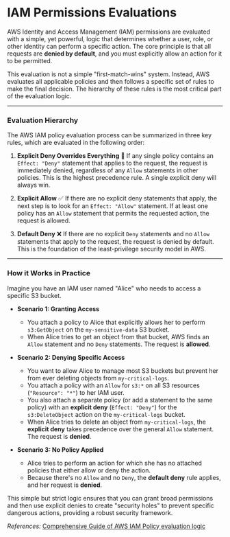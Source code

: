 # IAM Permissions Evaluations

AWS Identity and Access Management (IAM) permissions are evaluated with a simple, yet powerful, logic that determines whether a user, role, or other identity can perform a specific action. The core principle is that all requests are **denied by default**, and you must explicitly allow an action for it to be permitted.

This evaluation is not a simple "first-match-wins" system. Instead, AWS evaluates all applicable policies and then follows a specific set of rules to make the final decision. The hierarchy of these rules is the most critical part of the evaluation logic.

---

### Evaluation Hierarchy 

The AWS IAM policy evaluation process can be summarized in three key rules, which are evaluated in the following order:

1.  **Explicit Deny Overrides Everything** 🚫
    If any single policy contains an `Effect: "Deny"` statement that applies to the request, the request is immediately denied, regardless of any `Allow` statements in other policies. This is the highest precedence rule. A single explicit deny will always win.

2.  **Explicit Allow** ✅
    If there are no explicit deny statements that apply, the next step is to look for an `Effect: "Allow"` statement. If at least one policy has an `Allow` statement that permits the requested action, the request is allowed.

3.  **Default Deny** ❌
    If there are no explicit `Deny` statements and no `Allow` statements that apply to the request, the request is denied by default. This is the foundation of the least-privilege security model in AWS.



---

### How it Works in Practice

Imagine you have an IAM user named "Alice" who needs to access a specific S3 bucket.

* **Scenario 1: Granting Access**
    * You attach a policy to Alice that explicitly allows her to perform `s3:GetObject` on the `my-sensitive-data` S3 bucket.
    * When Alice tries to get an object from that bucket, AWS finds an `Allow` statement and no `Deny` statements. The request is **allowed**.

* **Scenario 2: Denying Specific Access**
    * You want to allow Alice to manage most S3 buckets but prevent her from ever deleting objects from `my-critical-logs`.
    * You attach a policy with an `Allow` for `s3:*` on all S3 resources (`"Resource": "*"`) to her IAM user.
    * You also attach a separate policy (or add a statement to the same policy) with an **explicit deny** (`Effect: "Deny"`) for the `s3:DeleteObject` action on the `my-critical-logs` bucket.
    * When Alice tries to delete an object from `my-critical-logs`, the **explicit deny** takes precedence over the general `Allow` statement. The request is **denied**.

* **Scenario 3: No Policy Applied**
    * Alice tries to perform an action for which she has no attached policies that either allow or deny the action.
    * Because there's no `Allow` and no `Deny`, the **default deny** rule applies, and her request is **denied**.

This simple but strict logic ensures that you can grant broad permissions and then use explicit denies to create "security holes" to prevent specific dangerous actions, providing a robust security framework.

<em>References:</em> [Comprehensive Guide of AWS IAM Policy evaluation logic](https://builder.aws.com/content/2d1bIioM3UgQZqyaYquu3kTaWAg/comprehensive-guide-of-aws-iam-policy-evaluation-logic)